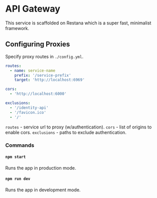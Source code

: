 # API Gateway

This service is scaffolded on Restana which is a super fast, minimalist framework.

## Configuring Proxies

Specify proxy routes in `./config.yml`.

```yaml
routes:
  - name: service-name
    prefix: '/service-prefix'
    target: 'http://localhost:6969'

cors:
  - 'http://localhost:6000'

exclusions:
  - '/identity-api'
  - '/favicon.ico'
  - '/'
```

`routes` - service url to proxy (w/authentication).
`cors` - list of origins to enable cors.
`exclusions` - paths to exclude authentication.

### Commands

#### `npm start`

Runs the app in production mode.<br>

#### `npm run dev`

Runs the app in development mode.<br>

